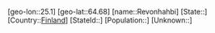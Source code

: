 ﻿---
location: [64.68,25.1]
type: City
tags:
- geo/City


SpocWebEntityId: 33724
isDeleted: false
confidential: public

---
[geo-lon::25.1]
[geo-lat::64.68]
[name::Revonhahbi]
[State::]
[Country::[Finland](geo/Continent/Europe/Finland.md)]
[StateId::]
[Population::]
[Unknown::]


